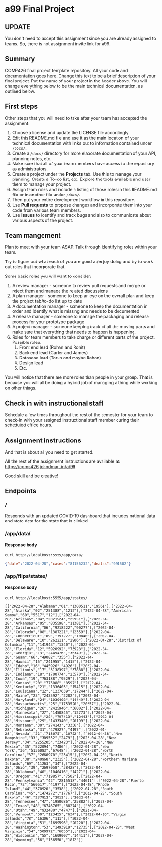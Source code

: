 # a99 Final Project

## UPDATE

You don't need to accept this assignment since you are already assigned to teams. So, there is not assignment invite link for a99.

## Summary 

COMP426 final project template repository.
All your code and documentation goes here.
Change this text to be a brief description of your final project.
Put the name of your project in the header above.
You will change everything below to be the main technical documentation, as outlined below.

## First steps

Other steps that you will need to take after your team has accepted the assignment:

1. Choose a license and update the LICENSE file accordingly. 
2. Edit this README.md file and use it as the main location of your technical documentation with links out to information contained under `/docs/`.
3. Create a `/docs/` directory for more elaborate documentation of your API, planning notes, etc.
4. Make sure that all of your team members have access to the repository as administrators.
5. Create a project under the **Projects** tab. Use this to manage your planning. Create a To-do list, etc. Explore the tools available and user them to manage your project.
7. Assign team roles and include a listing of those roles in this README.md file or in another file under `/docs/`.
8. Then put your entire development workflow in this repository.
9. Use **Pull requests** to propose changes and incorporate them into your code from various team members. 
10. Use **Issues** to identify and track bugs and also to communicate about various aspects of the project.

## Team mangement

Plan to meet with your team ASAP.
Talk through identifying roles within your team.

Try to figure out what each of you are good at/enjoy doing and try to work out roles that incorporate that.

Some basic roles you will want to consider:

1. A review manager - someone to review pull requests and merge or reject them and manage the related discussions
2. A plan manager - someone to keep an eye on the overall plan and keep the project tab/to-do list up to date
3. A documentation manager - someone to keep the documentation in order and identify what is missing and needs to be documented
4. A release manager - someone to manage the packaging and release process for your prototype package
5. A project manager - someone keeping track of all the moving parts and make sure that everything that needs to happen is happening.
5. Roles for team members to take charge or different parts of the project. Possible roles:
    1. Front end lead (Rohan and Ronit)
    2. Back end lead (Carter and James)
    3. Database lead (Tarun and maybe Rohan)
    4. Design lead
    5. Etc.

You will notice that there are more roles than people in your group.
That is because you will all be doing a hybrid job of managing a thing while working on other things.

## Check in with instructional staff

Schedule a few times throughout the rest of the semester for your team to check-in with your assigned instructional staff member during their scheduled office hours. 

## Assignment instructions

And that is about all you need to get started.

All the rest of the assignment instructions are available at: https://comp426.johndmart.in/a/99

Good skill and be creative!

## Endpoints

### /

Responds with an updated COVID-19 dashboard that includes national data and state data for the state that is clicked.


### /app/data/

#### Response body

```
curl http://localhost:5555/app/data/
```
```json
{"date":"2022-04-28","cases":"81156232","deaths":"991502"}
```
### /app/flips/states/

#### Response body

```
curl http://localhost:5555/app/states/
```
```
[["2022-04-28","Alabama","01","1300511","19561"],["2022-04-28","Alaska","02","251388","1212"],["2022-04-28","American Samoa","60","5517","12"],["2022-04-28","Arizona","04","2021524","29951"],["2022-04-28","Arkansas","05","835598","11381"],["2022-04-28","California","06","9218222","90277"],["2022-04-28","Colorado","08","1387221","12359"],["2022-04-28","Connecticut","09","757227","10840"],["2022-04-28","Delaware","10","262211","2906"],["2022-04-28","District of Columbia","11","141943","1340"],["2022-04-28","Florida","12","5920992","73928"],["2022-04-28","Georgia","13","2445476","36349"],["2022-04-28","Guam","66","49082","355"],["2022-04-28","Hawaii","15","241955","1415"],["2022-04-28","Idaho","16","445926","4926"],["2022-04-28","Illinois","17","3138397","37888"],["2022-04-28","Indiana","18","1700774","23570"],["2022-04-28","Iowa","19","763188","9529"],["2022-04-28","Kansas","20","775088","8597"],["2022-04-28","Kentucky","21","1336403","15415"],["2022-04-28","Louisiana","22","1237639","17244"],["2022-04-28","Maine","23","243592","2282"],["2022-04-28","Maryland","24","1030408","14449"],["2022-04-28","Massachusetts","25","1753520","20257"],["2022-04-28","Michigan","26","2425946","36002"],["2022-04-28","Minnesota","27","1450845","12773"],["2022-04-28","Mississippi","28","797413","12443"],["2022-04-28","Missouri","29","1433340","20199"],["2022-04-28","Montana","30","274143","3356"],["2022-04-28","Nebraska","31","479827","4197"],["2022-04-28","Nevada","32","718675","10752"],["2022-04-28","New Hampshire","33","309552","2479"],["2022-04-28","New Jersey","34","2255205","33423"],["2022-04-28","New Mexico","35","522094","7486"],["2022-04-28","New York","36","5136083","67648"],["2022-04-28","North Carolina","37","2660970","23415"],["2022-04-28","North Dakota","38","240968","2315"],["2022-04-28","Northern Mariana Islands","69","11263","34"],["2022-04-28","Ohio","39","2697058","38428"],["2022-04-28","Oklahoma","40","1040416","14271"],["2022-04-28","Oregon","41","719857","7502"],["2022-04-28","Pennsylvania","42","2815518","44641"],["2022-04-28","Puerto Rico","72","560517","4197"],["2022-04-28","Rhode Island","44","370920","3538"],["2022-04-28","South Carolina","45","1474272","17767"],["2022-04-28","South Dakota","46","237812","2912"],["2022-04-28","Tennessee","47","1980686","25882"],["2022-04-28","Texas","48","6746765","88274"],["2022-04-28","Utah","49","932480","4747"],["2022-04-28","Vermont","50","123455","634"],["2022-04-28","Virgin Islands","78","16306","111"],["2022-04-28","Virginia","51","1699596","20220"],["2022-04-28","Washington","53","1493919","12735"],["2022-04-28","West Virginia","54","500972","6855"],["2022-04-28","Wisconsin","55","1609007","14411"],["2022-04-28","Wyoming","56","156550","1812"]]
```
